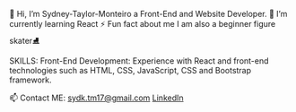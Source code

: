 👋 Hi, I’m Sydney-Taylor-Monteiro a Front-End and Website Developer.
🌱 I’m currently learning React
⚡ Fun fact about me I am also a beginner figure skater⛸️
  
SKILLS:
Front-End Development: Experience with React and front-end technologies such as HTML, CSS, JavaScript, CSS and Bootstrap framework.
  
📫 Contact ME:
sydk.tm17@gmail.com
<a href="https://www.linkedin.com/in/sydney-taylor-monteiro-5b3952231/?trk=opento_sprofile_details">LinkedIn</a>
